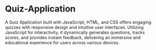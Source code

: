 # Quiz-Application
A Quiz Application built with JavaScript, HTML, and CSS offers engaging quizzes with responsive design and intuitive user interfaces. Utilizing JavaScript for interactivity, it dynamically generates questions, tracks scores, and provides instant feedback, delivering an immersive and educational experience for users across various devices.
